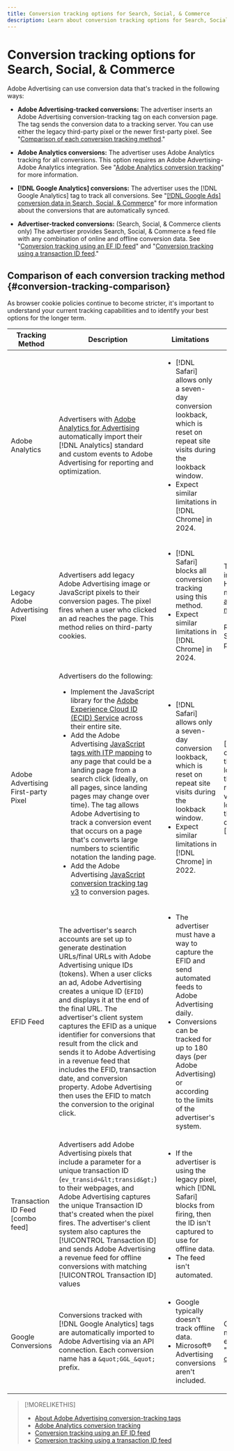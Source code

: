 ```yaml
---
title: Conversion tracking options for Search, Social, & Commerce
description: Learn about conversion tracking options for Search, Social, & Commerce.
---
```

# Conversion tracking options for Search, Social, & Commerce

Adobe Advertising can use conversion data that's tracked in the following ways:

* **Adobe Advertising-tracked conversions:** The advertiser inserts an Adobe Advertising conversion-tracking tag on each conversion page. The tag sends the conversion data to a tracking server. You can use either the legacy third-party pixel or the newer first-party pixel. See "[Comparison of each conversion tracking method](#conversion-tracking-comparison)."

* **Adobe Analytics conversions:** The advertiser uses Adobe Analytics tracking for all conversions. This option requires an Adobe Advertising-Adobe Analytics integration. See "[Adobe Analytics conversion tracking](conversion-tracking-analytics.md)" for more information.

* **[!DNL Google Analytics] conversions:** The advertiser uses the [!DNL Google Analytics] tag to track all conversions. See "[[!DNL Google Ads] conversion data in Search, Social, & Commerce](/help/search-social-commerce/campaign-management/introduction/google-conversion-data.md)" for more information about the conversions that are automatically synced.

* **Advertiser-tracked conversions:** (Search, Social, & Commerce clients only) The advertiser provides Search, Social, & Commerce a feed file with any combination of online and offline conversion data. See "[Conversion tracking using an EF ID feed](feed-efid.md)" and "[Conversion tracking using a transaction ID feed](feed-transaction-id.md)."

## Comparison of each conversion tracking method {#conversion-tracking-comparison}

As browser cookie policies continue to become stricter, it's important to understand your current tracking capabilities and to identify your best options for the longer term.

| Tracking Method | Description | Limitations | Benefits | Recommended? |
|----|----|----|----|----|
| Adobe Analytics | Advertisers with [Adobe Analytics for Advertising](https://experienceleague.adobe.com/docs/advertising/integrations/analytics/overview.html) automatically import their [!DNL Analytics] standard and custom events to Adobe Advertising for reporting and optimization. | <ul><li>[!DNL Safari] allows only a seven-day conversion lookback, which is reset on repeat site visits during the lookback window.</li><li> Expect similar limitations in [!DNL Chrome] in 2024.</li></ul> | <ul><li>Seamless integration with [!DNL Analytics]</li> <li>See paid search data in [!DNL Analytics] Analysis Workspace</li><li>Benefits beyond paid search</li></ul> | Yes |
| Legacy Adobe Advertising Pixel | Advertisers add legacy Adobe Advertising image or JavaScript pixels to their conversion pages. The pixel fires when a user who clicked an ad reaches the page. This method relies on third-party cookies. | <ul><li>[!DNL Safari] blocks all conversion tracking using this method.</li><li>Expect similar limitations in [!DNL Chrome] in 2024.</li></ul> | The pixel is already implemented. However, you still must [implement the additional ITP mapping tag](itp-conversion-mapping-tag.md).<br><br>Recommendation: Switch to the first-party pixel. | No |
| Adobe Advertising First-party Pixel | Advertisers do the following: <ul><li>Implement the JavaScript library for the [Adobe Experience Cloud ID (ECID) Service](https://experienceleague.adobe.com/docs/id-service/using/intro/overview.html) across their entire site.</li><li>Add the Adobe Advertising [JavaScript tags with ITP mapping](itp-conversion-mapping-tag.md) to any page that could be a landing page from a search click (ideally, on all pages, since landing pages may change over time). The tag allows Adobe Advertising to track a conversion event that occurs on a page that's converts large numbers to scientific notation the landing page.</li><li>Add the Adobe Advertising [JavaScript conversion tracking tag v3](format-conversion-tag-jsv3.md) to conversion pages.</li></ul> | <ul><li>[!DNL Safari] allows only a seven-day conversion lookback, which is reset on repeat site visits during the lookback window.</li><li>Expect similar limitations in [!DNL Chrome] in 2022.</li></ul> | [!DNL Safari] tracks conversions during the seven-day lookback. Because the lookback is reset on repeat site visits during the lookback window, the limitation doesn't affect all [!DNL Safari] users. | No |
| EFID Feed | The advertiser's search accounts are set up to generate destination URLs/final URLs with Adobe Advertising unique IDs (tokens). When a user clicks an ad, Adobe Advertising creates a unique ID (`EFID`) and displays it at the end of the final URL. The advertiser's client system captures the EFID as a unique identifier for conversions that result from the click and sends it to Adobe Advertising in a revenue feed that includes the EFID, transaction date, and conversion property. Adobe Advertising then uses the EFID to match the conversion to the original click. | <ul><li>The advertiser must have a way to capture the EFID and send automated feeds to Adobe Advertising daily.</li><li>Conversions can be tracked for up to 180 days (per Adobe Advertising) or according to the limits of the advertiser's system.</li></ul> | <ul><li>This method uses first-party conversion data, so it's not affected by third-party cookie limitations.</li><li>Online and offline conversions can be sent in one feed.</li><li>No code changes or tags are required for the site.</li></ul> | Yes |
| Transaction ID Feed [combo feed] | Advertisers add Adobe Advertising pixels that include a parameter for a unique transaction ID (`ev_transid=&lt;transid&gt;`) to their webpages, and Adobe Advertising captures the unique Transaction ID that's created when the pixel fires. The advertiser's client system also captures the [!UICONTROL Transaction ID] and sends Adobe Advertising a revenue feed for offline conversions with matching [!UICONTROL Transaction ID] values | <ul><li>If the advertiser is using the legacy pixel, which [!DNL Safari] blocks from firing, then the ID isn't captured to use for offline data.</li><li>The feed isn't automated.</li></ul> | <ul><li>If you implement the first-party pixel, then the [!UICONTROL Transaction ID] is captured in [!DNL Safari].</li><li>Provides tracking of offline/approved conversion events.</li></ul> | No |
| Google Conversions | Conversions tracked with [!DNL Google Analytics] tags are automatically imported to Adobe Advertising via an API connection. Each conversion name has a `&quot;GGL_&quot;` prefix. | <ul><li>Google typically doesn't track offline data.</li><li>Microsoft® Advertising conversions aren't included.</li></ul> | Google uses machine learning to extrapolate "[modeled conversions](https://support.google.com/google-ads/answer/10081327)." | No |

<table style="table-layout:auto">

<!--
| Microsoft Advertising Conversions | Conversions tracked with Microsoft Advertising universal event tags (UET) are automatically imported to Adobe Advertising via an API connection. Each conversion name has a &quot;???&quot; prefix. | Microsoft Advertising typically doesn't track offline data. Google conversions aren't included. | ?? | No |
-->

>[!MORELIKETHIS]
>
>* [About Adobe Advertising conversion-tracking tags](/help/search-social-commerce/tracking/conversion-tracking-advertising.md)
>* [Adobe Analytics conversion tracking](/help/search-social-commerce/tracking/conversion-tracking-analytics.md)
>* [Conversion tracking using an EF ID feed](/help/search-social-commerce/tracking/feed-efid.md)
>* [Conversion tracking using a transaction ID feed](/help/search-social-commerce/tracking/feed-transaction-id.md)
